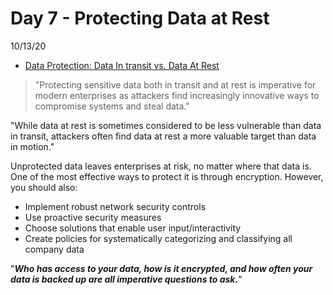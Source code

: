 # Day 7 - Protecting Data at Rest
10/13/20

* [Data Protection: Data In transit vs. Data At Rest](https://digitalguardian.com/blog/data-protection-data-in-transit-vs-data-at-rest)

> "Protecting sensitive data both in transit and at rest is imperative for modern enterprises as attackers find increasingly innovative ways to compromise systems and steal data."

"While data at rest is sometimes considered to be less vulnerable than data in transit, attackers often find data at rest a more valuable target than data in motion."

Unprotected data leaves enterprises at risk, no matter where that data is. One of the most effective ways to protect it is through encryption. However, you should also:
* Implement robust network security controls
* Use proactive security measures
* Choose solutions that enable user input/interactivity
* Create policies for systematically categorizing and classifying all company data

"***Who has access to your data, how is it encrypted, and how often your data is backed up are all imperative questions to ask.***"


